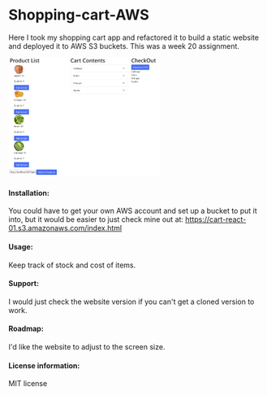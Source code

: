 # Shopping-cart-AWS
Here I took my shopping cart app and refactored it to build a static website and deployed it to AWS S3 buckets. This was a week 20 assignment.


<img src= "Shopping-Cart.jpg" width='300'/>
 
#### Installation:
 
You could have to get your own AWS account and set up a bucket to put it into, but it would be easier to just check mine out at: https://cart-react-01.s3.amazonaws.com/index.html
 
#### Usage:
 
Keep track of stock and cost of items.
 
#### Support: 
 
I would just check the website version if you can't get a cloned version to work.
 
#### Roadmap: 
I'd like the website to adjust to the screen size.
 
#### License information:
 
MIT license
